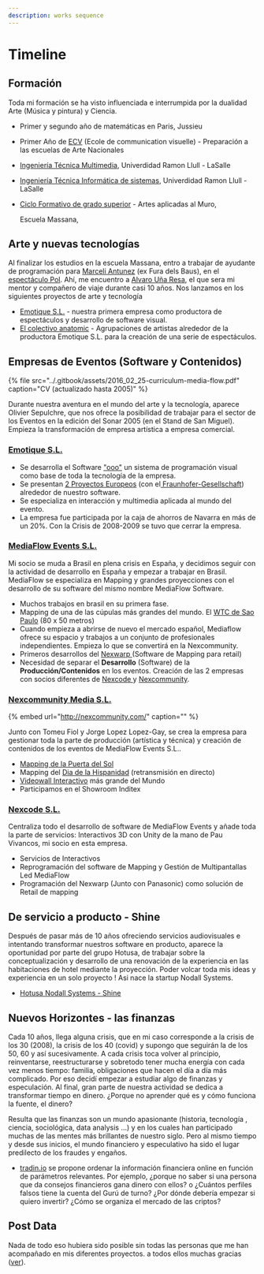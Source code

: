```yaml
---
description: works sequence
---
```


# Timeline

## Formación

Toda mi formación se ha visto influenciada e interrumpida por la dualidad Arte \(Música y pintura\) y Ciencia.

* Primer y segundo año de matemáticas en Paris, Jussieu
* Primer Año de [ECV](https://www.ecv.fr/) \(Ecole de communication visuelle\) - Preparación a las escuelas de Arte Nacionales
* [Ingeniería Técnica Multimedia](https://www.salleurl.edu/es/estudios/grado-en-ingenieria-multimedia-mencion-en-videojuegos), Univerdidad Ramon Llull - LaSalle
* [Ingeniería Técnica Informática de sistemas](https://www.salleurl.edu/es/estudios/grado-en-ingenieria-informatica), Univerdidad Ramon Llull - LaSalle
* [Ciclo Formativo de grado superior](https://www.escolamassana.cat/es/tecnico-superior-de-artes-plasticas-y-dise%C3%B1o-en-artes-aplicadas-al-muro_12204) - Artes aplicadas al Muro,

  Escuela Massana,

## Arte y nuevas tecnologías

Al finalizar los estudios en la escuela Massana, entro a trabajar de ayudante de programación para [Marceli Antunez](http://www.marceliantunez.com/) \(ex Fura dels Baus\), en el [espectáculo Pol](http://www.marceliantunez.com/work/pol/). Ahí, me encuentro a [Alvaro Uña Resa](https://www.linkedin.com/in/alvaro-u%C3%B1a-resa-b33669195/), el que sera mi mentor y compañero de viaje durante casi 10 años. Nos lanzamos en los siguientes proyectos de arte y tecnología

* [Emotique S.L.](empresas/emotique-sl/) - nuestra primera empresa como productora de espectáculos y desarrollo de software visual. 
* [El colectivo anatomic](colectivo-anatomic/) - Agrupaciones de artistas alrededor de la productora Emotique S.L. para la creación de una serie de espectáculos.

## Empresas de Eventos \(Software y Contenidos\)

{% file src="../.gitbook/assets/2016\_02\_25-curriculum-media-flow.pdf" caption="CV \(actualizado hasta 2005\)" %}

Durante nuestra aventura en el mundo del arte y la tecnología, aparece Olivier Sepulchre, que nos ofrece la posibilidad de trabajar para el sector de los Eventos en la edición del Sonar 2005 \(en el Stand de San Miguel\). Empieza la transformación de empresa artística a empresa comercial.

### [Emotique S.L.](empresas/emotique-sl/)

* Se desarrolla el Software ["ooo"](../programming/ooo-programacion-visual.md) un sistema de programación visual como base de toda la tecnología de la empresa.  
* Se presentan [2 Proyectos Europeos](empresas/emotique-sl/#proyectos-europeos) \(con el[ Fraunhofer-Gesellschaft](https://www.fraunhofer.de/en.html)\) alrededor de nuestro software.
* Se especializa en interacción y multimedia aplicada al mundo del evento.
* La empresa fue participada por la caja de ahorros de Navarra en más de un 20%. Con la Crisis de 2008-2009 se tuvo que cerrar la empresa.

### [MediaFlow Events S.L.](empresas/mediaflow-events-sl/)

Mi socio se muda a Brasil en plena crisis en España, y decidimos seguir con la actividad de desarrollo en España y empezar a trabajar en Brasil. MediaFlow se especializa en Mapping y grandes proyecciones con el desarrollo de su software del mismo nombre MediaFlow Software.

* Muchos trabajos en brasil en su primera fase.
* Mapping de una de las cúpulas más grandes del mundo. El [WTC de Sao Paulo](empresas/mediaflow-events-sl/works.md#dome-world-trade-center-sao-paulo) \(80 x 50 metros\)
* Cuando empieza a abrirse de nuevo el mercado español, Mediaflow ofrece su espacio y trabajos a un conjunto de profesionales independientes. Empieza lo que se convertirá en la Nexcommunity.
* Primeros desarrollos del [Nexwarp ](../programming/nexwarp.md)\(Software de Mapping para retail\)
* Necesidad de separar el **Desarrollo** \(Software\) de la **Producción/Contenidos** en los eventos. Creación  de las 2 empresas con socios diferentes de [Nexcode ](empresas/nexcode-sl.md)y [Nexcommunity](empresas/nexcommunity-sl/).

### [Nexcommunity Media S.L.](empresas/nexcommunity-sl/)

{% embed url="http://nexcommunity.com/" caption="" %}

Junto con Tomeu Fiol y Jorge Lopez Lopez-Gay, se crea la empresa para gestionar toda la parte de producción \(artística y técnica\) y creación de contenidos de los eventos de MediaFlow Events S.L..

* [Mapping de la Puerta del Sol](empresas/nexcommunity-sl/works.md#mapping-puerta-del-sol-fin-de-anos)
* Mapping del [Dia de la Hispanidad](empresas/nexcommunity-sl/works.md#dia-de-la-hispanidad-mapping-palacio-real-madrid) \(retransmisión en directo\)
* [Videowall Interactivo](empresas/nexcommunity-sl/works.md#video-wall-interactivo-ryath-trison) más grande del Mundo
* Participamos en el Showroom Inditex

### [Nexcode S.L.](empresas/nexcode-sl.md)

Centraliza todo el desarrollo de software de MediaFlow Events y añade toda la parte de servicios: Interactivos 3D con Unity de la mano de Pau Vivancos, mi socio en esta empresa.

* Servicios de Interactivos 
* Reprogramación del software de Mapping y Gestión de Multipantallas Led MediaFlow
* Programación del Nexwarp \(Junto con Panasonic\) como solución de Retail de mapping

## De servicio a producto - Shine

Después de pasar más de 10 años ofreciendo servicios audiovisuales e intentando transformar nuestros software en producto, aparece la oportunidad por parte del grupo Hotusa, de trabajar sobre la conceptualización y desarrollo de una renovación de la experiencia en las habitaciones de hotel mediante la proyección. Poder volcar toda mis ideas y experiencia en un solo proyecto ! Asi nace la startup Nodall Systems.

* [Hotusa Nodall Systems - Shine ](empresas/nodall-systems-sl/)

## Nuevos Horizontes - las finanzas

Cada 10 años, llega alguna crisis, que en mi caso corresponde a la crisis de los 30 \(2008\), la crisis de los 40 \(covid\) y supongo que seguirán la de los 50, 60 y así sucesivamente. A cada crisis toca volver al principio, reinventarse, reestructurarse y sobretodo tener mucha energía con cada vez menos tiempo: familia, obligaciones que hacen el día a día más complicado. Por eso decidí empezar a estudiar algo de finanzas y especulación. Al final, gran parte de nuestra actividad se dedica a transformar tiempo en dinero. ¿Porque no aprender qué es y cómo funciona la fuente, el dinero? 

Resulta que las finanzas son un mundo apasionante \(historia, tecnología , ciencia, sociológica, data analysis ...\) y en los cuales han participado muchas de las mentes más brillantes de nuestro siglo. Pero al mismo tiempo y desde sus inicios, el mundo financiero y especulativo ha sido el lugar predilecto de los fraudes y engaños.

* [tradin.io](proyectos/tradin.io.md) se propone ordenar la información financiera online en función de parámetros relevantes. Por ejemplo, ¿porque no saber si una persona que da consejos financieros gana dinero con ellos? o ¿Cuántos perfiles falsos tiene la cuenta del Gurú de turno? ¿Por dónde debería empezar si quiero  invertir? ¿Cómo se organiza el mercado de las criptos?



## Post Data

Nada de todo eso hubiera sido posible sin todas las personas que me han acompañado en mis diferentes proyectos. a todos ellos muchas gracias \([ver](equipo.md)\).

